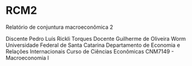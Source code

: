# RCM2
Relatório de conjuntura macroeconômica 2

Discente Pedro Luís Rickli Torques
Docente Guilherme de Oliveira Worm
Universidade Federal de Santa Catarina
Departamento de Economia e Relações Internacionais
Curso de Ciências Econômicas
CNM7149 - Macroeconomia I
